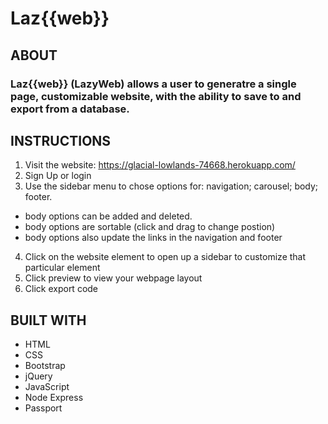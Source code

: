 # Laz{{web}}

## ABOUT

### Laz{{web}} (LazyWeb) allows a user to generatre a single page, customizable website, with the ability to save to and export from a database. 

## INSTRUCTIONS

1. Visit the website: https://glacial-lowlands-74668.herokuapp.com/
2. Sign Up or login 
3. Use the sidebar menu to chose options for: navigation; carousel; body; footer.
  * body options can be added and deleted.
  * body options are sortable (click and drag to change postion)
  * body options also update the links in the navigation and footer
4. Click on the website element to open up a sidebar to customize that particular element
5. Click preview to view your webpage layout
6. Click export code

## BUILT WITH
  * HTML
  * CSS
  * Bootstrap
  * jQuery
  * JavaScript
  * Node Express
  * Passport 


  